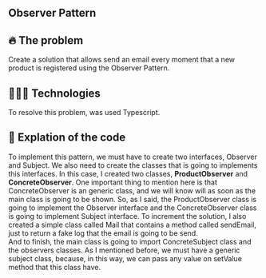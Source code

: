 ## Observer Pattern

## 🔥 The problem

Create a solution that allows send an email every moment that a new product is registered using the Observer Pattern.

## 👨🏻‍🔧 Technologies

To resolve this problem, was used Typescript.

## 📝 Explation of the code

To implement this pattern, we must have to create two interfaces, Observer and Subject. 
We also need to create the classes that is going to implements this interfaces. 
In this case, I created two classes, **ProductObserver** and **ConcreteObserver**. 
One important thing to mention here is that ConcreteObserver is an generic class, and we will know will as soon as the main class is going to be shown. 
So, as I said, the ProductObserver class is going to implement the Observer interface and the ConcreteObserver class is going to implement Subject interface. 
To increment the solution, I also created a simple class called Mail that contains a method called sendEmail, just to return a fake log that the email is going to be send.  
And to finish, the main class is going to import ConcreteSubject class and the observers classes. As I mentioned before, we must have a generic subject class, because, in this way, we can pass any value on setValue method that this class have.
